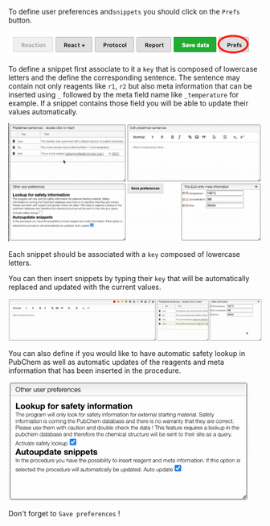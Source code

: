 To define user preferences and`snippets` you should click on the `Prefs` button.

![preferences button](editPrefsButton.png)

To define a snippet first associate to it a `key` that is composed of lowercase letters and the define the corresponding sentence. The sentence may contain not only reagents like `r1`, `r2` but also meta information that can be inserted using `_` followed by the meta field name like `_temperature` for example. If a snippet contains those field you will be able to update their values automatically.

![edit snippet](editSnippets.gif)

Each snippet should be associated with a `key` composed of lowercase letters.

You can then insert snippets by typing their `key` that will be automatically replaced and updated with the current values.

![insert snippet](insertSnippet.gif)

You can also define if you would like to have automatic safety lookup in PubChem as well as automatic updates of the reagents and meta information that has been inserted in the procedure.

![edit general preferences](editPrefsGeneral.gif)

Don't forget to `Save preferences` !
